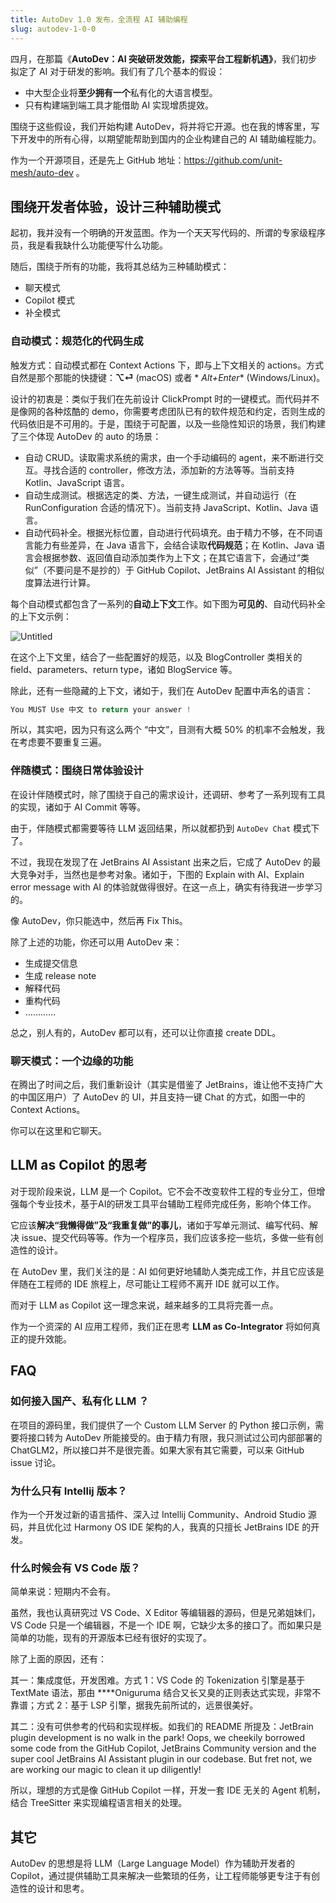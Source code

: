 ```yaml
---
title: AutoDev 1.0 发布，全流程 AI 辅助编程
slug: autodev-1-0-0
---
```


四月，在那篇《**AutoDev：AI 突破研发效能，探索平台工程新机遇》**，我们初步拟定了 AI 对于研发的影响。我们有了几个基本的假设：

- 中大型企业将**至少拥有一个**私有化的大语言模型。
- 只有构建端到端工具才能借助 AI 实现增质提效。

围绕于这些假设，我们开始构建 AutoDev，将并将它开源。也在我的博客里，写下开发中的所有心得，以期望能帮助到国内的企业构建自己的
AI 辅助编程能力。

作为一个开源项目，还是先上 GitHub 地址：https://github.com/unit-mesh/auto-dev 。

## 围绕开发者体验，设计三种辅助模式

起初，我并没有一个明确的开发蓝图。作为一个天天写代码的、所谓的专家级程序员，我是看我缺什么功能便写什么功能。

随后，围绕于所有的功能，我将其总结为三种辅助模式：

- 聊天模式
- Copilot 模式
- 补全模式

### 自动模式：规范化的代码生成

触发方式：自动模式都在 Context Actions 下，即与上下文相关的 actions。方式自然是那个那能的快捷键：**⌥⏎** (macOS) 或者 *
*Alt+Enter** (Windows/Linux)。

设计的初衷是：类似于我们在先前设计 ClickPrompt 时的一键模式。而代码并不是像网的各种炫酷的
demo，你需要考虑团队已有的软件规范和约定，否则生成的代码依旧是不可用的。于是，围绕于可配置，以及一些隐性知识的场景，我们构建了三个体现
AutoDev 的 auto 的场景：

- 自动 CRUD。读取需求系统的需求，由一个手动编码的 agent，来不断进行交互。寻找合适的 controller，修改方法，添加新的方法等等。当前支持
  Kotlin、JavaScript 语言。
- 自动生成测试。根据选定的类、方法，一键生成测试，并自动运行（在 RunConfiguration 合适的情况下）。当前支持
  JavaScript、Kotlin、Java 语言。
- 自动代码补全。根据光标位置，自动进行代码填充。由于精力不够，在不同语言能力有些差异，在 Java 语言下，会结合读取**代码规范**；在
  Kotlin、Java 语言会根据参数、返回值自动添加类作为上下文；在其它语言下，会通过“类似”（不要问是不是抄的）于 GitHub
  Copilot、JetBrains AI Assistant 的相似度算法进行计算。

每个自动模式都包含了一系列的**自动上下文**工作。如下图为**可见的**、自动代码补全的上下文示例：

![Untitled](https://s3-us-west-2.amazonaws.com/secure.notion-static.com/4896c2bb-7356-4d15-a7d8-344e61b7b8db/Untitled.png)

在这个上下文里，结合了一些配置好的规范，以及 BlogController 类相关的 field、parameters、return type，诸如 BlogService 等。

除此，还有一些隐藏的上下文，诸如于，我们在 AutoDev 配置中声名的语言：

```kotlin
You MUST Use 中文 to return your answer !
```

所以，其实吧，因为只有这么两个 “中文”，目测有大概 50% 的机率不会触发，我在考虑要不要重复三遍。

### 伴随模式：围绕日常体验设计

在设计伴随模式时，除了围绕于自己的需求设计，还调研、参考了一系列现有工具的实现，诸如于 AI Commit 等等。

由于，伴随模式都需要等待 LLM 返回结果，所以就都扔到 `AutoDev Chat` 模式下了。

不过，我现在发现了在 JetBrains AI Assistant 出来之后，它成了 AutoDev 的最大竞争对手，当然也是参考对象。诸如于，下图的 Explain
with AI、Explain error message with AI 的体验就做得很好。在这一点上，确实有待我进一步学习的。

像 AutoDev，你只能选中，然后再 Fix This。

除了上述的功能，你还可以用 AutoDev 来：

- 生成提交信息
- 生成 release note
- 解释代码
- 重构代码
- …………

总之，别人有的，AutoDev 都可以有，还可以让你直接 create DDL。

### 聊天模式：一个边缘的功能

在腾出了时间之后，我们重新设计（其实是借鉴了 JetBrains，谁让他不支持广大的中国区用户）了 AutoDev 的 UI，并且支持一键 Chat
的方式，如图一中的 Context Actions。

你可以在这里和它聊天。

## LLM as Copilot 的思考

对于现阶段来说，LLM 是一个 Copilot。它不会不改变软件工程的专业分工，但增强每个专业技术，基于AI的研发工具平台辅助工程师完成任务，影响个体工作。

它应该**解决“我懒得做”及“我重复做”的事儿**，诸如于写单元测试、编写代码、解决 issue、提交代码等等。作为一个程序员，我们应该多挖一些坑，多做一些有创造性的设计。

在 AutoDev 里，我们关注的是：AI 如何更好地辅助人类完成工作，并且它应该是伴随在工程师的 IDE 旅程上，尽可能让工程师不离开 IDE
就可以工作。

而对于 LLM as Copilot 这一理念来说，越来越多的工具将完善一点。

作为一个资深的 AI 应用工程师，我们正在思考 **LLM as Co-Integrator** 将如何真正的提升效能。

## FAQ

### 如何接入国产、私有化 LLM ？

在项目的源码里，我们提供了一个 Custom LLM Server 的 Python 接口示例，需要将接口转为 AutoDev 所能接受的。由于精力有限，我只测试过公司内部部署的
ChatGLM2，所以接口并不是很完善。如果大家有其它需要，可以来 GitHub issue 讨论。

### 为什么只有 Intellij 版本？

作为一个开发过新的语言插件、深入过 Intellij Community、Android Studio 源码，并且优化过 Harmony OS IDE 架构的人，我真的只擅长
JetBrains IDE 的开发。

### 什么时候会有 VS Code 版？

简单来说：短期内不会有。

虽然，我也认真研究过 VS Code、X Editor 等编辑器的源码，但是兄弟姐妹们，VS Code 只是一个编辑器，不是一个 IDE
啊，它缺少太多的接口了。而如果只是简单的功能，现有的开源版本已经有很好的实现了。

除了上面的原因，还有：

其一：集成度低，开发困难。方式 1：VS Code 的 Tokenization 引擎是基于 TextMate 语法，那由 ****Oniguruma 结合又长又臭的正则表达式实现，非常不
靠谱；方式 2：基于 LSP 引擎，据我先前所试的，远景很美好。

其二：没有可供参考的代码和实现样板。如我们的 README 所提及：JetBrain plugin development is no walk in the park! Oops, we
cheekily borrowed some code from the GitHub Copilot, JetBrains Community version and the super cool JetBrains AI
Assistant plugin in our codebase. But fret not, we are working our magic to clean it up diligently!

所以，理想的方式是像 GitHub Copilot 一样，开发一套 IDE 无关的 Agent 机制，结合 TreeSitter 来实现编程语言相关的处理。

## 其它

AutoDev 的思想是将 LLM（Large Language Model）作为辅助开发者的 Copilot，通过提供辅助工具来解决一些繁琐的任务，让工程师能够更专注于有创造性的设计和思考。
